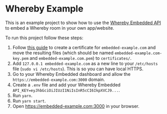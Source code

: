 # Whereby Example

This is an example project to show how to use the
[Whereby Embedded API](https://whereby.dev/) to embed a Whereby room
in your own app/website.

To run this project follow these steps:

1. Follow [this guide](https://web.dev/how-to-use-local-https/#setup) to create a certificate for `embedded-example.com` and move the resulting files (which should be named `embedded-example.com-key.pem` and `embedded-example.com.pem`) to `certificates/`.
2. Add `127.0.0.1 embedded-example.com` as a new line to your `/etc/hosts` file (`sudo vi /etc/hosts`). This is so you can have local HTTPS.
3. Go to your Whereby Embedded dashboard and allow the `https://embedded-example.com:3000` domain.
4. Create a `.env` file and add your Whereby Embedded `API_KEY=eyJhbGciOiJIUzI1NiIsInR5cCI6IkpXVCJ9...`.
5. Run `yarn`.
6. Run `yarn start`.
7. Open https://embedded-example.com:3000 in your browser.
